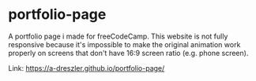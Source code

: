 # portfolio-page
A portfolio page i made for freeCodeCamp. This website is not fully responsive because it's impossible to make the original animation work properly on screens that don't have 16:9 screen ratio (e.g. phone screen).

Link: https://a-dreszler.github.io/portfolio-page/
